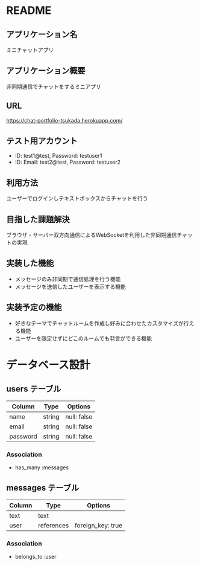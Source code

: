 # README

## アプリケーション名
ミニチャットアプリ

## アプリケーション概要
非同期通信でチャットをするミニアプリ

## URL
https://chat-portfolio-tsukada.herokuapp.com/

## テスト用アカウント
- ID: test1@test, Password: testuser1
- ID: Email: test2@test, Password: testuser2

## 利用方法
ユーザーでログインしテキストボックスからチャットを行う

## 目指した課題解決
ブラウザ・サーバー双方向通信によるWebSocketを利用した非同期通信チャットの実現

## 実装した機能
- メッセージのみ非同期で通信処理を行う機能
- メッセージを送信したユーザーを表示する機能

## 実装予定の機能
- 好きなテーマでチャットルームを作成し好みに合わせたカスタマイズが行える機能
- ユーザーを限定せずにどこのルームでも発言ができる機能

# データベース設計

## users テーブル

| Column    | Type    | Options     |
| --------  | ------  | ----------- |
| name      | string  | null: false |
| email     | string  | null: false |
| password  | string  | null: false |

### Association

- has_many :messages

## messages テーブル

| Column    | Type       | Options           |
| --------  | ---------- | ----------------- |
| text      | text       |                   |
| user      | references | foreign_key: true |

### Association

- belongs_to :user
